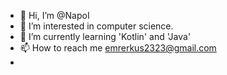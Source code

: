 - 👋 Hi, I’m @NapoI
- 👀 I’m interested in computer science.
- 🌱 I’m currently learning 'Kotlin' and 'Java'
- 📫 How to reach me emrerkus2323@gmail.com
- 

<!---
NapoI/NapoI is a ✨ special ✨ repository because its `README.md` (this file) appears on your GitHub profile.
You can click the Preview link to take a look at your changes.
--->
